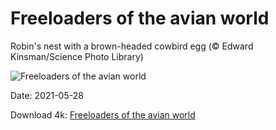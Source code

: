 # Freeloaders of the avian world

Robin's nest with a brown-headed cowbird egg (© Edward Kinsman/Science Photo Library)

![Freeloaders of the avian world](https://bing.com/th?id=OHR.CowbirdsEgg_EN-US8103879720_UHD.jpg&rf=LaDigue_UHD.jpg&pid=hp&w=1024&h=576)

Date: 2021-05-28

Download 4k: [Freeloaders of the avian world](https://bing.com/th?id=OHR.CowbirdsEgg_EN-US8103879720_UHD.jpg&rf=LaDigue_UHD.jpg&pid=hp&w=3840&h=2160)

